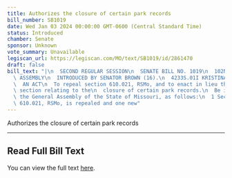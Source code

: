 ```yaml
---
title: Authorizes the closure of certain park records
bill_number: SB1019
date: Wed Jan 03 2024 00:00:00 GMT-0600 (Central Standard Time)
status: Introduced
chamber: Senate
sponsor: Unknown
vote_summary: Unavailable
legiscan_url: https://legiscan.com/MO/text/SB1019/id/2861470
draft: false
bill_text: "|\n  SECOND REGULAR SESSION\n  SENATE BILL NO. 1019\n  102ND GENERA L\
  \ ASSEMBLY\n  INTRODUCED BY SENATOR BROWN (16).\n  4233S.01I KRISTINA MARTIN, Secretary\n\
  \  AN ACT\n  To repeal section 610.021, RSMo, and to enact in lieu thereof one new\
  \ section relating to the\n  closure of certain park records.\n  Be it enacted by\
  \ the General Assembly of the State of Missouri, as follows:\n  1 Section A. Section\
  \ 610.021, RSMo, is repealed and one new"
---
```

Authorizes the closure of certain park records

---

## Read Full Bill Text

You can view the full text [here](https://legiscan.com/MO/text/SB1019/id/2861470).
